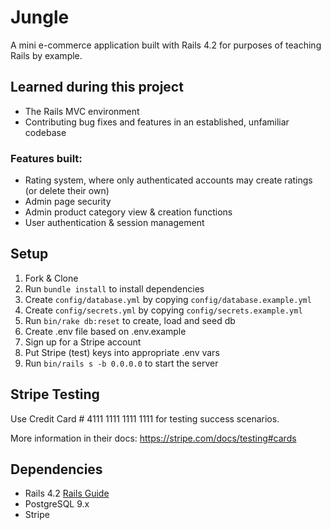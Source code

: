 # Jungle

A mini e-commerce application built with Rails 4.2 for purposes of teaching Rails by example.

## Learned during this project
* The Rails MVC environment
* Contributing bug fixes and features in an established, unfamiliar codebase
 
### Features built:
* Rating system, where only authenticated accounts may create ratings (or delete their own)
* Admin page security
* Admin product category view & creation functions
* User authentication & session management

## Setup

1. Fork & Clone
2. Run `bundle install` to install dependencies
3. Create `config/database.yml` by copying `config/database.example.yml`
4. Create `config/secrets.yml` by copying `config/secrets.example.yml`
5. Run `bin/rake db:reset` to create, load and seed db
6. Create .env file based on .env.example
7. Sign up for a Stripe account
8. Put Stripe (test) keys into appropriate .env vars
9. Run `bin/rails s -b 0.0.0.0` to start the server

## Stripe Testing

Use Credit Card # 4111 1111 1111 1111 for testing success scenarios.

More information in their docs: <https://stripe.com/docs/testing#cards>

## Dependencies

* Rails 4.2 [Rails Guide](http://guides.rubyonrails.org/v4.2/)
* PostgreSQL 9.x
* Stripe
